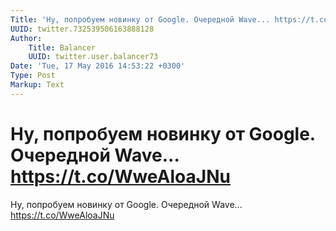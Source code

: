 ```yaml
---
Title: 'Ну, попробуем новинку от Google. Очередной Wave... https://t.co/WweAloaJNu'
UUID: twitter.732539506163888128
Author:
    Title: Balancer
    UUID: twitter.user.balancer73
Date: 'Tue, 17 May 2016 14:53:22 +0300'
Type: Post
Markup: Text
---
```


# Ну, попробуем новинку от Google. Очередной Wave... https://t.co/WweAloaJNu

Ну, попробуем новинку от Google. Очередной Wave...
https://t.co/WweAloaJNu